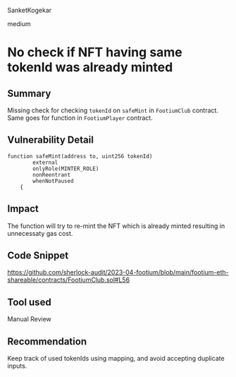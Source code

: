 SanketKogekar

medium

# No check if NFT having same tokenId was already minted

## Summary
Missing check for checking `tokenId` on `safeMint` in `FootiumClub` contract. Same goes for function in `FootiumPlayer` contract.

## Vulnerability Detail
```solidity
function safeMint(address to, uint256 tokenId)
        external
        onlyRole(MINTER_ROLE)
        nonReentrant
        whenNotPaused
    {
```

## Impact

The function will try to re-mint the NFT which is already minted resulting in unnecessaty gas cost.

## Code Snippet
https://github.com/sherlock-audit/2023-04-footium/blob/main/footium-eth-shareable/contracts/FootiumClub.sol#L56

## Tool used

Manual Review

## Recommendation
Keep track of used tokenIds using mapping, and avoid accepting duplicate inputs.